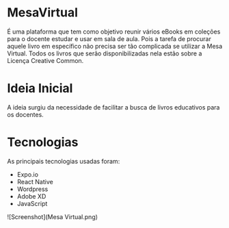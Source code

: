 # MesaVirtual
É uma plataforma que tem como objetivo reunir vários eBooks em coleções para o docente estudar e usar em sala de aula. Pois a tarefa de procurar aquele livro em específico não precisa ser tão complicada se utilizar a Mesa Virtual. Todos os livros que serão disponibilizadas nela estão sobre a Licença Creative Common.

# Ideia Inicial
A ideia surgiu da necessidade de facilitar a busca de livros educativos para os docentes.  

# Tecnologias
As principais tecnologias usadas foram:
- Expo.io
- React Native
- Wordpress
- Adobe XD 
- JavaScript

![Screenshot](Mesa Virtual.png)
